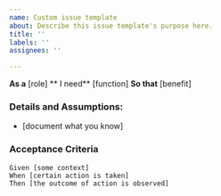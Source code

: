 ```yaml
---
name: Custom issue template
about: Describe this issue template's purpose here.
title: ''
labels: ''
assignees: ''

---
```


**As a** [role]
** I need** [function]
**So that** [benefit]

### Details and Assumptions:
* [document what you know]

### Acceptance Criteria

```gherkin
Given [some context]
When [certain action is taken]
Then [the outcome of action is observed]
```

